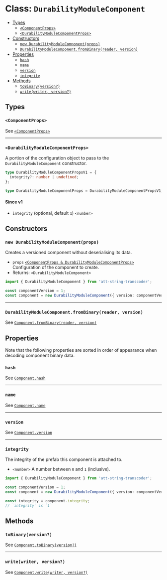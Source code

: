 # Class: `DurabilityModuleComponent`

- [Types](#types)
  - [`<ComponentProps>`](#componentprops)
  - [`<DurabilityModuleComponentProps>`](#durabilitymodulecomponentprops)
- [Constructors](#constructors)
  - [`new DurabilityModuleComponent(props)`](#new-durabilitymodulecomponentprops)
  - [`DurabilityModuleComponent.fromBinary(reader, version)`](#durabilitymodulecomponentfrombinaryreader-version)
- [Properties](#properties)
  - [`hash`](#hash)
  - [`name`](#name)
  - [`version`](#version)
  - [`integrity`](#integrity)
- [Methods](#methods)
  - [`toBinary(version?)`](#tobinaryversion)
  - [`write(writer, version?)`](#writewriter-version)

## Types

### `<ComponentProps>`

See [`<ComponentProps>`](./Component.md#componentprops)

---

### `<DurabilityModuleComponentProps>`

A portion of the configuration object to pass to the `DurabilityModuleComponent` constructor.

```ts
type DurabilityModuleComponentPropsV1 = {
  integrity?: number | undefined;
};

type DurabilityModuleComponentProps = DurabilityModuleComponentPropsV1;
```

#### Since v1

- `integrity` (optional, default `1`) `<number>`

## Constructors

### `new DurabilityModuleComponent(props)`

Creates a versioned component without deserialising its data.

- `props` [`<ComponentProps & DurabilityModuleComponentProps>`](#types) Configuration of the component to create.
- Returns: `<DurabilityModuleComponent>`

```ts
import { DurabilityModuleComponent } from 'att-string-transcoder';

const componentVersion = 1;
const component = new DurabilityModuleComponent({ version: componentVersion });
```

---

### `DurabilityModuleComponent.fromBinary(reader, version)`

See [`Component.fromBinary(reader, version)`](./Component.md#componentfrombinaryreader-version)

## Properties

Note that the following properties are sorted in order of appearance when decoding component binary data.

### `hash`

See [`Component.hash`](./Component.md#hash)

---

### `name`

See [`Component.name`](./Component.md#name)

---

### `version`

See [`Component.version`](./Component.md#version)

---

### `integrity`

The integrity of the prefab this component is attached to.

- `<number>` A number between `0` and `1` (inclusive).

```ts
import { DurabilityModuleComponent } from 'att-string-transcoder';

const componentVersion = 1;
const component = new DurabilityModuleComponent({ version: componentVersion });

const integrity = component.integrity;
// `integrity` is `1`
```

## Methods

### `toBinary(version?)`

See [`Component.toBinary(version?)`](./Component.md#tobinaryversion)

---

### `write(writer, version?)`

See [`Component.write(writer, version?)`](./Component.md#writewriter-version)
